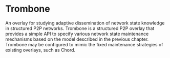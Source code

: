 # Trombone

An overlay for studying adaptive dissemination of network state knowledge in structured P2P networks.
Trombone is a structured P2P overlay that provides a simple API to specify various network state maintenance
mechanisms based on the model described in the previous chapter. Trombone may be configured to mimic the fixed
maintenance strategies of existing overlays, such as Chord.
